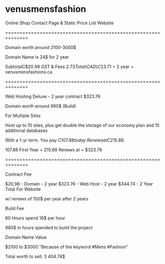 # venusmensfashion
Online Shop Contact Page &amp; Static Price List Website

==============================================================

Domain worth around 2100-3000$

Domain Name is 24$ for 2 year

SubtotalC$20.98
GST & Fees $2.73
Total (CAD) C$23.71 = 2 year = venusmensfashions.ca


==============================================================


Web Hosting Deluxe - 2 year contract $323.76

Domain worth around 960$ (Build)

For Multiple Sites

Host up to 10 sites, plus get double the storage of our economy plan and 15 additional databases

With a 1-yr term. You pay C$107.88 today.
Renews at C$215.88.

107.88 First Year + 215.88 Renews at = $323.76

==============================================================


Contract Fee

$20,98 - Domain - 2 year
$323.76 - Web Host - 2 year
$344.74 - 2 Year Total For Website

w/ renews of 150$  per year after 2 years

Build Fee 

60 Hours spend
16$ per hour

960$ in hours spended to build the project

Domain Name Value

$2100 to $3000
"Because of the keyword #Mens #Fashion"


Total worth to sell: 3 404.74$


